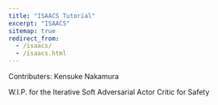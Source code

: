 ```yaml
---
title: "ISAACS Tutorial"
excerpt: "ISAACS"
sitemap: true
redirect_from: 
  - /isaacs/
  - /isaacs.html
---
```


Contributers: Kensuke Nakamura


W.I.P. for the Iterative Soft Adversarial Actor Critic for Safety

<script type="text/javascript">
  var GOOG_FIXURL_LANG = 'en';
  var GOOG_FIXURL_SITE = '{{ site.url }}'
</script>
<script type="text/javascript"
  src="//linkhelp.clients.google.com/tbproxy/lh/wm/fixurl.js">
</script>
